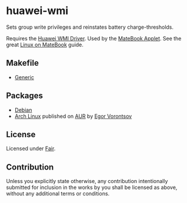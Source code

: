 # huawei-wmi

Sets group write privileges and reinstates battery charge-thresholds.

Requires the [Huawei WMI Driver]. Used by the [MateBook Applet]. See the great
[Linux on MateBook] guide.

[Huawei WMI Driver]: https://github.com/aymanbagabas/Huawei-WMI
[MateBook Applet]: https://github.com/nekr0z/matebook-applet
[Linux on MateBook]: https://github.com/nekr0z/linux-on-huawei-matebook-13-2019

## Makefile

  * [Generic](generic)

## Packages

  * [Debian](debian)
  * [Arch Linux](archlinux) published on [AUR] by [Egor Vorontsov]

[AUR]: https://aur.archlinux.org/packages/huawei-wmi
[Egor Vorontsov]: https://github.com/egormanga

## License

Licensed under [Fair].

[Fair]: https://opensource.org/licenses/Fair

## Contribution

Unless you explicitly state otherwise, any contribution intentionally submitted
for inclusion in the works by you shall be licensed as above, without any
additional terms or conditions.
